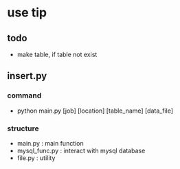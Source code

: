 # use tip

## todo

- make table, if table not exist


## insert.py

### command 

- python main.py [job] [location] [table_name] [data_file]

### structure

- main.py       : main function
- mysql_func.py : interact with mysql database
- file.py       : utility